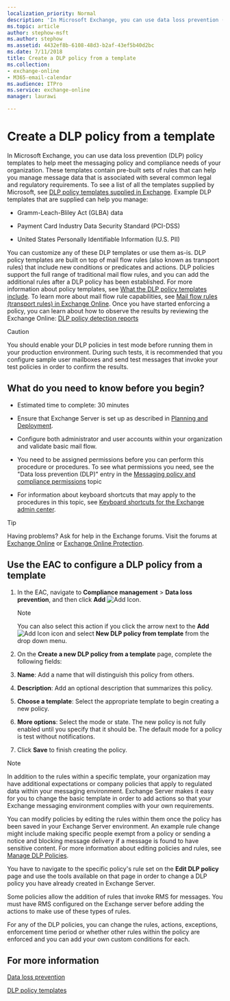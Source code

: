 ```yaml
---
localization_priority: Normal
description: 'In Microsoft Exchange, you can use data loss prevention (DLP) policy templates to help meet the messaging policy and compliance needs of your organization. These templates contain pre-built sets of rules that can help you manage message data that is associated with several common legal and regulatory requirements. To see a list of all the templates supplied by Microsoft, see DLP policy templates supplied in Exchange. Example DLP templates that are supplied can help you manage:'
ms.topic: article
author: stephow-msft
ms.author: stephow
ms.assetid: 4432ef8b-6108-48d3-b2af-43ef5b40d2bc
ms.date: 7/11/2018
title: Create a DLP policy from a template
ms.collection: 
- exchange-online
- M365-email-calendar
ms.audience: ITPro
ms.service: exchange-online
manager: laurawi

---
```


# Create a DLP policy from a template

In Microsoft Exchange, you can use data loss prevention (DLP) policy templates to help meet the messaging policy and compliance needs of your organization. These templates contain pre-built sets of rules that can help you manage message data that is associated with several common legal and regulatory requirements. To see a list of all the templates supplied by Microsoft, see [DLP policy templates supplied in Exchange](dlp-policy-templates.md). Example DLP templates that are supplied can help you manage:

- Gramm-Leach-Bliley Act (GLBA) data

- Payment Card Industry Data Security Standard (PCI-DSS)

- United States Personally Identifiable Information (U.S. PII)

You can customize any of these DLP templates or use them as-is. DLP policy templates are built on top of mail flow rules (also known as transport rules) that include new conditions or predicates and actions. DLP policies support the full range of traditional mail flow rules, and you can add the additional rules after a DLP policy has been established. For more information about policy templates, see [What the DLP policy templates include](https://docs.microsoft.com/office365/securitycompliance/what-the-dlp-policy-templates-include). To learn more about mail flow rule capabilities, see [Mail flow rules (transport rules) in Exchange Online](../../security-and-compliance/mail-flow-rules/mail-flow-rules.md). Once you have started enforcing a policy, you can learn about how to observe the results by reviewing the Exchange Online: [DLP policy detection reports](https://technet.microsoft.com/library/84295dda-5bf7-4fa5-a1ee-3f761501cfe8.aspx)

> [!CAUTION]
> You should enable your DLP policies in test mode before running them in your production environment. During such tests, it is recommended that you configure sample user mailboxes and send test messages that invoke your test policies in order to confirm the results.

## What do you need to know before you begin?

- Estimated time to complete: 30 minutes

- Ensure that Exchange Server is set up as described in [Planning and Deployment](https://technet.microsoft.com/library/692c59e3-f0b0-4cef-a66e-751aa740abae.aspx).

- Configure both administrator and user accounts within your organization and validate basic mail flow.

- You need to be assigned permissions before you can perform this procedure or procedures. To see what permissions you need, see the "Data loss prevention (DLP)" entry in the [Messaging policy and compliance permissions](https://technet.microsoft.com/library/ec4d3b9f-b85a-4cb9-95f5-6fc149c3899b.aspx) topic

- For information about keyboard shortcuts that may apply to the procedures in this topic, see [Keyboard shortcuts for the Exchange admin center](../../accessibility/keyboard-shortcuts-in-admin-center.md).

> [!TIP]
> Having problems? Ask for help in the Exchange forums. Visit the forums at [Exchange Online](https://go.microsoft.com/fwlink/p/?linkId=267542) or [Exchange Online Protection](https://go.microsoft.com/fwlink/p/?linkId=285351).

## Use the EAC to configure a DLP policy from a template

1. In the EAC, navigate to **Compliance management** \> **Data loss prevention**, and then click **Add** ![Add Icon](../../media/ITPro_EAC_AddIcon.gif).

    > [!NOTE]
    > You can also select this action if you click the arrow next to the **Add** ![Add Icon](../../media/ITPro_EAC_AddIcon.gif) icon and select **New DLP policy from template** from the drop down menu.

2. On the **Create a new DLP policy from a template** page, complete the following fields:

1. **Name**: Add a name that will distinguish this policy from others.

2. **Description**: Add an optional description that summarizes this policy.

3. **Choose a template**: Select the appropriate template to begin creating a new policy.

4. **More options**: Select the mode or state. The new policy is not fully enabled until you specify that it should be. The default mode for a policy is test without notifications.

5. Click **Save** to finish creating the policy.

> [!NOTE]
> In addition to the rules within a specific template, your organization may have additional expectations or company policies that apply to regulated data within your messaging environment. Exchange Server makes it easy for you to change the basic template in order to add actions so that your Exchange messaging environment complies with your own requirements.

You can modify policies by editing the rules within them once the policy has been saved in your Exchange Server environment. An example rule change might include making specific people exempt from a policy or sending a notice and blocking message delivery if a message is found to have sensitive content. For more information about editing policies and rules, see [Manage DLP Policies](https://technet.microsoft.com/library/ba81fabd-7f7f-4ef7-968f-ce851ada9d70.aspx).

You have to navigate to the specific policy's rule set on the **Edit DLP policy** page and use the tools available on that page in order to change a DLP policy you have already created in Exchange Server.

Some policies allow the addition of rules that invoke RMS for messages. You must have RMS configured on the Exchange server before adding the actions to make use of these types of rules.

For any of the DLP policies, you can change the rules, actions, exceptions, enforcement time period or whether other rules within the policy are enforced and you can add your own custom conditions for each.

## For more information

[Data loss prevention](data-loss-prevention.md)

[DLP policy templates](https://technet.microsoft.com/library/c7b1a8e4-30d9-4409-85c5-f85ae023737d.aspx)



